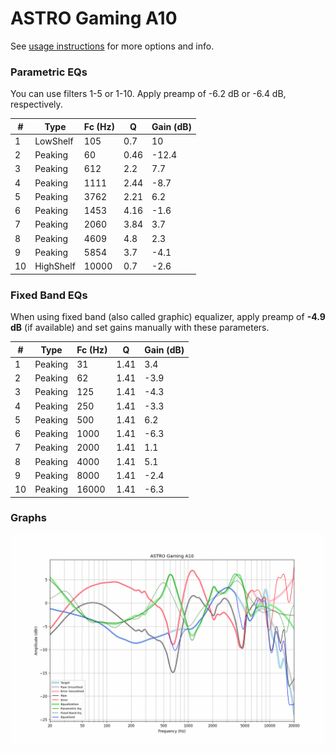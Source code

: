 # ASTRO Gaming A10
See [usage instructions](https://github.com/jaakkopasanen/AutoEq#usage) for more options and info.

### Parametric EQs
You can use filters 1-5 or 1-10. Apply preamp of -6.2 dB or -6.4 dB, respectively.

|   # | Type      |   Fc (Hz) |    Q |   Gain (dB) |
|-----|-----------|-----------|------|-------------|
|   1 | LowShelf  |       105 | 0.7  |        10   |
|   2 | Peaking   |        60 | 0.46 |       -12.4 |
|   3 | Peaking   |       612 | 2.2  |         7.7 |
|   4 | Peaking   |      1111 | 2.44 |        -8.7 |
|   5 | Peaking   |      3762 | 2.21 |         6.2 |
|   6 | Peaking   |      1453 | 4.16 |        -1.6 |
|   7 | Peaking   |      2060 | 3.84 |         3.7 |
|   8 | Peaking   |      4609 | 4.8  |         2.3 |
|   9 | Peaking   |      5854 | 3.7  |        -4.1 |
|  10 | HighShelf |     10000 | 0.7  |        -2.6 |

### Fixed Band EQs
When using fixed band (also called graphic) equalizer, apply preamp of **-4.9 dB** (if available) and set gains manually with these parameters.

|   # | Type    |   Fc (Hz) |    Q |   Gain (dB) |
|-----|---------|-----------|------|-------------|
|   1 | Peaking |        31 | 1.41 |         3.4 |
|   2 | Peaking |        62 | 1.41 |        -3.9 |
|   3 | Peaking |       125 | 1.41 |        -4.3 |
|   4 | Peaking |       250 | 1.41 |        -3.3 |
|   5 | Peaking |       500 | 1.41 |         6.2 |
|   6 | Peaking |      1000 | 1.41 |        -6.3 |
|   7 | Peaking |      2000 | 1.41 |         1.1 |
|   8 | Peaking |      4000 | 1.41 |         5.1 |
|   9 | Peaking |      8000 | 1.41 |        -2.4 |
|  10 | Peaking |     16000 | 1.41 |        -6.3 |

### Graphs
![](./ASTRO%20Gaming%20A10.png)
